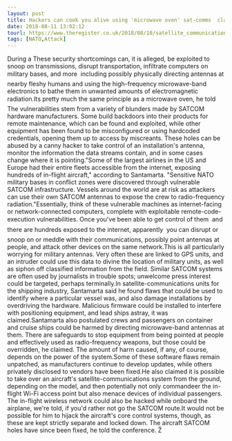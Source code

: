 ```yaml
---
layout: post
title: Hackers can cook you alive using 'microwave oven' sat-comms  claim
date: 2018-08-11 13:02:12
tourl: https://www.theregister.co.uk/2018/08/10/satellite_communications_microwave_oven_hacking/
tags: [NATO,Attack]
---
```

During a These security shortcomings can, it is alleged, be exploited to snoop on transmissions, disrupt transportation, infiltrate computers on military bases, and more  including possibly physically directing antennas at nearby fleshy humans and using the high-frequency microwave-band electronics to bathe them in unwanted amounts of electromagnetic radiation.Its pretty much the same principle as a microwave oven, he told The vulnerabilities stem from a variety of blunders made by SATCOM hardware manufacturers. Some build backdoors into their products for remote maintenance, which can be found and exploited, while other equipment has been found to be misconfigured or using hardcoded credentials, opening them up to access by miscreants. These holes can be abused by a canny hacker to take control of an installation's antenna, monitor the information the data streams contain, and in some cases change where it is pointing."Some of the largest airlines in the US and Europe had their entire fleets accessible from the internet, exposing hundreds of in-flight aircraft," according to Santamarta. "Sensitive NATO military bases in conflict zones were discovered through vulnerable SATCOM infrastructure. Vessels around the world are at risk as attackers can use their own SATCOM antennas to expose the crew to radio-frequency radiation."Essentially, think of these vulnerable machines as internet-facing or network-connected computers, complete with exploitable remote-code-execution vulnerabilities. Once you've been able to get control of them  and there are hundreds exposed to the internet, apparently  you can disrupt or snoop on or meddle with their communications, possibly point antennas at people, and attack other devices on the same network.This is all particularly worrying for military antennas. Very often these are linked to GPS units, and an intruder could use this data to divine the location of military units, as well as siphon off classified information from the field. Similar SATCOM systems are often used by journalists in trouble spots; unwelcome press interest could be targeted, perhaps terminally.In satellite-communications units for the shipping industry, Santamarta said he found flaws that could be used to identify where a particular vessel was, and also damage installations by overdriving the hardware. Malicious firmware could be installed to interfere with positioning equipment, and lead ships astray, it was claimed.Santamarta also postulated crews and passengers on container and cruise ships could be harmed by directing microwave-band antennas at them. There are safeguards to stop equipment from being pointed at people and effectively used as radio-frequency weapons, but those could be overridden, he claimed. The amount of harm caused, if any, of course, depends on the power of the system.Some of these software flaws remain unpatched, as manufacturers continue to develop updates, while others privately disclosed to vendors have been fixed.He also claimed it is possible to take over an aircraft's satellite-communications system from the ground, depending on the model, and then potentially not only commandeer the in-flight Wi-Fi access point but also menace devices of individual passengers. The in-flight wireless network could also be hacked while onboard the airplane, we're told, if you'd rather not go the SATCOM route.It would not be possible for him to hijack the aircraft's core control systems, though, as these are kept strictly separate and locked down. The aircraft SATCOM holes have since been fixed, he told the conference. Ž
